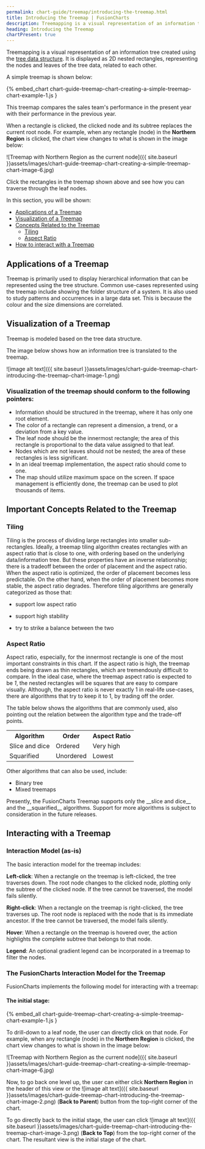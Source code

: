 ```yaml
---
permalink: chart-guide/treemap/introducing-the-treemap.html
title: Introducing the Treemap | FusionCharts
description: Treemapping is a visual representation of an information tree created using the tree data structure displayed as 2D nested rectangles,representing the nodes
heading: Introducing the Treemap
chartPresent: true
---
```


Treemapping is a visual representation of an information tree created using the [tree data structure](https://en.wikipedia.org/wiki/Tree_(data_structure)). It is displayed as 2D nested rectangles, representing the nodes and leaves of the tree data, related to each other. 

A simple treemap is shown below:

{% embed_chart chart-guide-treemap-chart-creating-a-simple-treemap-chart-example-1.js }

This treemap compares the sales team's performance in the present year with their performance in the previous year.

When a rectangle is clicked, the clicked node and its subtree replaces the current root node. For example, when any rectangle (node) in the __Northern Region__ is clicked, the chart view changes to what is shown in the image below:

![Treemap with Northern Region as the current node]({{ site.baseurl }}assets/images/chart-guide-treemap-chart-creating-a-simple-treemap-chart-image-6.jpg)

<p class="text-info"> Click the rectangles in the treemap shown above and see how you can traverse through the leaf nodes. </p>

In this section, you will be shown:

* <a href="{{ site.baseurl }}chart-guide/treemap/introducing-the-treemap.html#applications-of-a-treemap">Applications of a Treemap</a>
* <a href="{{ site.baseurl }}chart-guide/treemap/introducing-the-treemap.html#visualization-of-a-treemap">Visualization of a Treemap</a>
* <a href="{{ site.baseurl }}chart-guide/treemap/introducing-the-treemap.html#important-concepts-related-to-the-treemap">Concepts Related to the Treemap</a>
	* <a href="{{ site.baseurl }}chart-guide/treemap/introducing-the-treemap.html#tiling">Tiling</a>
	* <a href="{{ site.baseurl }}chart-guide/treemap/introducing-the-treemap.html#aspect-ratio">Aspect Ratio</a>
* <a href="{{ site.baseurl }}chart-guide/treemap/introducing-the-treemap.html#interacting-with-a-treemap">How to interact with a Treemap</a>


## Applications of a Treemap

Treemap is primarily used to display hierarchical information that can be represented using the tree structure. Common use-cases represented using the treemap include showing the folder structure of a system. It is also used to study patterns and occurrences in a large data set. This is because the colour and the size dimensions are correlated.

## Visualization of a Treemap

Treemap is modeled based on the tree data structure.

The image below shows how an information tree is translated to the treemap. 

![image alt text]({{ site.baseurl }}assets/images/chart-guide-treemap-chart-introducing-the-treemap-chart-image-1.png)

### Visualization of the treemap should conform to the following pointers:

* Information should be structured in the treemap, where it has only one root element.
* The color of a rectangle can represent a dimension, a trend, or a deviation from a key value.
* The leaf node should be the innermost rectangle; the area of this rectangle is proportional to the data value assigned to that leaf.
* Nodes which are not leaves should not be nested; the area of these rectangles is less significant.
* In an ideal treemap implementation, the aspect ratio should come to one.
* The map should utilize maximum space on the screen. If space management is efficiently done, the treemap can be used to plot thousands of items.

## Important Concepts Related to the Treemap

### Tiling

Tiling is the process of dividing large rectangles into smaller sub-rectangles. Ideally, a treemap tiling algorithm creates rectangles with an aspect ratio that is close to one, with ordering based on the underlying data/information tree. 
But these properties have an inverse relationship; there is a tradeoff between the order of placement and the aspect ratio. 
When the aspect ratio is optimized, the order of placement becomes less predictable. On the other hand, when the order of placement becomes more stable, the aspect ratio degrades. Therefore tiling algorithms are generally categorized as those that:

* support low aspect ratio 

* support high stability 

* try to strike a balance between the two

### Aspect Ratio

Aspect ratio, especially, for the innermost rectangle is one of the most important constraints in this chart. If the aspect ratio is high, the treemap ends being drawn as thin rectangles, which are tremendously difficult to compare. In the ideal case, where the treemap aspect ratio is expected to be *1*, the nested rectangles will be squares that are easy to compare visually. Although, the aspect ratio is never exactly 1 in real-life use-cases, there are algorithms that try to keep it to 1, by trading off the order. 

The table below shows the algorithms that are commonly used, also pointing out the relation between the algorithm type and the trade-off points.

<table>
	<tr>
		<th> Algorithm </th>
		<th> Order </th>
		<th> Aspect Ratio </th>
	</tr>
	<tr>
		<td> Slice and dice </td>
		<td> Ordered </td>
		<td> Very high </td>
	</tr>
	<tr>
		<td> Squarified </td>
		<td> Unordered </td>
		<td> Lowest </td>
	</tr>
</table>

Other algorithms that can also be used, include:

* Binary tree
* Mixed treemaps

<p class="text-info"> Presently, the FusionCharts Treemap supports only the __slice and dice__ and the __squarified__ algorithms. Support for more algorithms is subject to consideration in the future releases. </p>

## Interacting with a Treemap

### Interaction Model (as-is)

The basic interaction model for the treemap includes:

__Left-click__: When a rectangle on the treemap is left-clicked, the tree traverses down. The root node changes to the clicked node, plotting only the subtree of the clicked node. If the tree cannot be traversed, the model fails silently.

__Right-click__: When a rectangle on the treemap is right-clicked, the tree traverses up. The root node is replaced with the node that is its immediate ancestor. If the tree cannot be traversed, the model fails silently.

__Hover__: When a rectangle on the treemap is hovered over, the action highlights the complete subtree that belongs to that node.

__Legend__: An optional gradient legend can be incorporated in a treemap to filter the nodes.

### The FusionCharts Interaction Model for the Treemap

FusionCharts implements the following model for interacting with a treemap:

#### The initial stage:

{% embed_all chart-guide-treemap-chart-creating-a-simple-treemap-chart-example-1.js }

To drill-down to a leaf node, the user can directly click on that node. For example, when any rectangle (node) in the __Northern Region__ is clicked, the chart view changes to what is shown in the image below:

![Treemap with Northern Region as the current node]({{ site.baseurl }}assets/images/chart-guide-treemap-chart-creating-a-simple-treemap-chart-image-6.jpg)

Now, to go back one level up, the user can either click __Northern Region__ in the header of this view or the ![image alt text]({{ site.baseurl }}assets/images/chart-guide-treemap-chart-introducing-the-treemap-chart-image-2.png) (__Back to Parent__) button from the top-right corner of the chart. 

To go directly back to the initial stage, the user can click ![image alt text]({{ site.baseurl }}assets/images/chart-guide-treemap-chart-introducing-the-treemap-chart-image-3.png) (__Back to Top__) from the top-right corner of the chart. The resultant view is the initial stage of the chart.